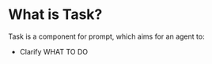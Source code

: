 <!-- ---
!-- title: 2024-12-27 23:17:05
!-- author: Yusuke Watanabe
!-- date: /home/ywatanabe/.emacs.d/lisp/llemacs/workspace/resources/prompt-templates/components/02_tasks/README.md
!-- --- -->

# What is Task?
Task is a component for prompt, which aims for an agent to:
- Clarify WHAT TO DO